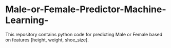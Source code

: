 # Male-or-Female-Predictor-Machine-Learning-
This repository contains python code for predicting Male or Female based on features [height, weight, shoe_size]. 
